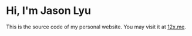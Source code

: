 # Hi, I'm Jason Lyu

This is the source code of my personal website. You may visit it at [12x.me](https://12x.me).
